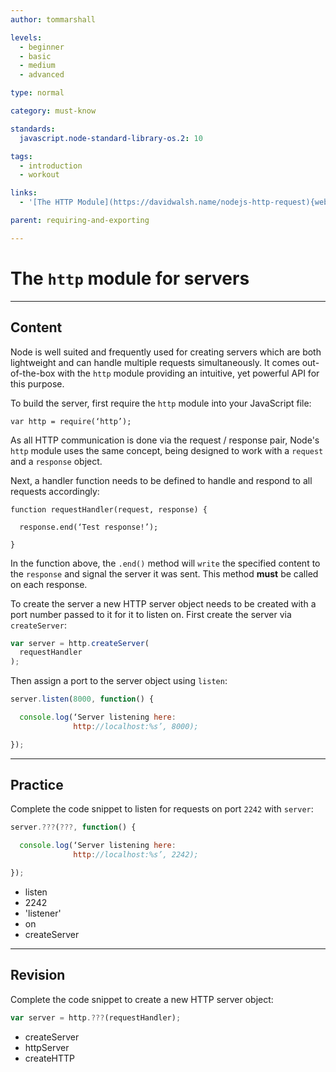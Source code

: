 ```yaml
---
author: tommarshall

levels:
  - beginner
  - basic
  - medium
  - advanced

type: normal

category: must-know

standards:
  javascript.node-standard-library-os.2: 10

tags:
  - introduction
  - workout

links:
  - '[The HTTP Module](https://davidwalsh.name/nodejs-http-request){website}'

parent: requiring-and-exporting

---
```


# The `http` module for servers

---

## Content

Node is well suited and frequently used for creating servers which are both lightweight and can handle multiple requests simultaneously. It comes out-of-the-box with the `http` module providing an intuitive, yet powerful API for this purpose.

To build the server, first require the `http` module into your JavaScript file:

```
var http = require(‘http’);
```

As all HTTP communication is done via the request / response pair, Node's `http` module uses the same concept, being designed to work with a `request` and a `response` object.

Next, a handler function needs to be defined to handle and respond to all requests accordingly:

```
function requestHandler(request, response) {

  response.end(‘Test response!’);

}
```

In the function above, the `.end()` method will `write` the specified content to the `response` and signal the server it was sent. This method **must** be called on each response.

To create the server a new HTTP server object needs to be created with a port number passed to it for it to listen on. First create the server via `createServer`:

```javascript
var server = http.createServer(
  requestHandler
);
```

Then assign a port to the server object using `listen`:

```javascript
server.listen(8000, function() {

  console.log(‘Server listening here:
              http://localhost:%s’, 8000);

});
```

---

## Practice

Complete the code snippet to listen for requests on port `2242` with `server`:

```javascript
server.???(???, function() {

  console.log(‘Server listening here:
              http://localhost:%s’, 2242);

});
```

- listen
- 2242
- 'listener'
- on
- createServer

---

## Revision

Complete the code snippet to create a new HTTP server object:

```javascript
var server = http.???(requestHandler);
```

- createServer
- httpServer
- createHTTP
